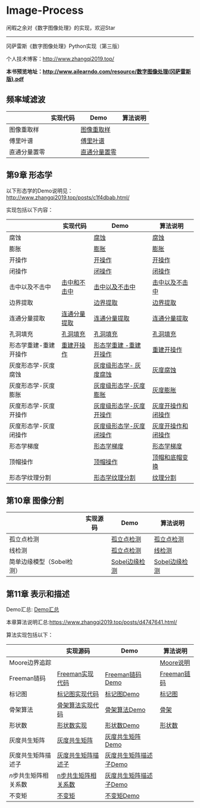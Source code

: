 # Image-Process
闲暇之余对《数字图像处理》的实现，欢迎Star

------

冈萨雷斯《数字图像处理》Python实现（第三版）

个人技术博客：http://www.zhangqi2019.top/

**本书预览地址：http://www.ailearndo.com/resource/数字图像处理(冈萨雷斯版).pdf**

## 频率域滤波

|              | 实现代码 | Demo                                                         | 算法说明 |
| ------------ | -------- | ------------------------------------------------------------ | -------- |
| 图像重取样   |          | [图像重取样](https://nbviewer.jupyter.org/github/qcymkxyc/Image-Process/blob/master/notebooks/%E9%A2%91%E7%8E%87%E5%9F%9F%E6%BB%A4%E6%B3%A2.ipynb#图像重取样) |          |
| 傅里叶谱     |          | [傅里叶谱](https://nbviewer.jupyter.org/github/qcymkxyc/Image-Process/blob/master/notebooks/%E9%A2%91%E7%8E%87%E5%9F%9F%E6%BB%A4%E6%B3%A2.ipynb#傅里叶谱) |          |
| 直通分量置零 |          | [直通分量置零](https://nbviewer.jupyter.org/github/qcymkxyc/Image-Process/blob/master/notebooks/%E9%A2%91%E7%8E%87%E5%9F%9F%E6%BB%A4%E6%B3%A2.ipynb#直流分量置0) |          |



## 第9章 形态学

以下形态学的Demo说明见：http://www.zhangqi2019.top/posts/c1f4dbab.html/

实现包括以下内容：

|                       | 实现代码                                   | Demo                                                         | 算法说明                                                     |
| --------------------- | ------------------------------------------ | ------------------------------------------------------------ | ------------------------------------------------------------ |
| 腐蚀                  |                                            | [腐蚀](https://nbviewer.jupyter.org/github/qcymkxyc/Image-Process/blob/master/notebooks/%E5%BD%A2%E6%80%81%E5%AD%A6.ipynb#腐蚀) | [腐蚀](https://www.zhangqi2019.top/posts/c1f4dbab.html/#腐蚀) |
| 膨胀                  |                                            | [膨胀](https://nbviewer.jupyter.org/github/qcymkxyc/Image-Process/blob/master/notebooks/%E5%BD%A2%E6%80%81%E5%AD%A6.ipynb#膨胀) | [膨胀](https://www.zhangqi2019.top/posts/c1f4dbab.html/#膨胀) |
| 开操作                |                                            | [开操作](https://nbviewer.jupyter.org/github/qcymkxyc/Image-Process/blob/master/notebooks/%E5%BD%A2%E6%80%81%E5%AD%A6.ipynb#开操作和闭操作) | [开操作](https://www.zhangqi2019.top/posts/c1f4dbab.html/#开操作和闭操作) |
| 闭操作                |                                            | [闭操作](https://nbviewer.jupyter.org/github/qcymkxyc/Image-Process/blob/master/notebooks/%E5%BD%A2%E6%80%81%E5%AD%A6.ipynb#开操作和闭操作) | [闭操作](https://www.zhangqi2019.top/posts/c1f4dbab.html/#开操作和闭操作) |
| 击中以及不击中        | [击中和不击中](src/chapter9/morphology.py) | [击中以及不击中](https://nbviewer.jupyter.org/github/qcymkxyc/Image-Process/blob/master/notebooks/%E5%BD%A2%E6%80%81%E5%AD%A6.ipynb#击中和不击中) | [击中以及不击中](https://www.zhangqi2019.top/posts/c1f4dbab.html/#击中以及不击中) |
| 边界提取              |                                            | [边界提取](https://nbviewer.jupyter.org/github/qcymkxyc/Image-Process/blob/master/notebooks/%E5%BD%A2%E6%80%81%E5%AD%A6.ipynb#边界提取) | [边界提取](https://www.zhangqi2019.top/posts/c1f4dbab.html/#边界提取) |
| 连通分量提取          | [连通分量提取](src/chapter9/morphology.py) | [连通分量提取](https://nbviewer.jupyter.org/github/qcymkxyc/Image-Process/blob/master/notebooks/%E5%BD%A2%E6%80%81%E5%AD%A6.ipynb#连通分量提取) | [连通分量提取](https://www.zhangqi2019.top/posts/c1f4dbab.html/#连通分量提取) |
| 孔洞填充              | [孔洞填充](src/chapter9/morphology.py)     | [孔洞填充](https://nbviewer.jupyter.org/github/qcymkxyc/Image-Process/blob/master/notebooks/%E5%BD%A2%E6%80%81%E5%AD%A6.ipynb#孔洞填充) | [孔洞填充](https://www.zhangqi2019.top/posts/c1f4dbab.html/#孔洞填充) |
| 形态学重建-重建开操作 | [重建开操作](src/chapter9/morphology.py)   | [形态学重建 -重建开操作](https://nbviewer.jupyter.org/github/qcymkxyc/Image-Process/blob/master/notebooks/%E5%BD%A2%E6%80%81%E5%AD%A6.ipynb#重建开操作) | [重建开操作](https://www.zhangqi2019.top/posts/c1f4dbab.html/#重建开操作) |
| 灰度形态学-灰度腐蚀   |                                            | [灰度级形态学- 灰度腐蚀](https://nbviewer.jupyter.org/github/qcymkxyc/Image-Process/blob/master/notebooks/%E5%BD%A2%E6%80%81%E5%AD%A6.ipynb#灰度腐蚀) | [灰度腐蚀](https://www.zhangqi2019.top/posts/c1f4dbab.html/#灰度腐蚀) |
| 灰度形态学-灰度膨胀   |                                            | [灰度级形态学-灰度膨胀](https://nbviewer.jupyter.org/github/qcymkxyc/Image-Process/blob/master/notebooks/%E5%BD%A2%E6%80%81%E5%AD%A6.ipynb#灰度膨胀) | [灰度膨胀](https://www.zhangqi2019.top/posts/c1f4dbab.html/#灰度膨胀) |
| 灰度形态学-灰度开操作 |                                            | [灰度级形态学-灰度开操作](https://nbviewer.jupyter.org/github/qcymkxyc/Image-Process/blob/master/notebooks/%E5%BD%A2%E6%80%81%E5%AD%A6.ipynb#灰度开操作) | [灰度开操作和闭操作](https://www.zhangqi2019.top/posts/c1f4dbab.html/#灰度开操作和闭操作) |
| 灰度形态学-灰度闭操作 |                                            | [灰度级形态学-灰度闭操作](https://nbviewer.jupyter.org/github/qcymkxyc/Image-Process/blob/master/notebooks/%E5%BD%A2%E6%80%81%E5%AD%A6.ipynb#灰度闭操作) | [灰度开操作和闭操作](https://www.zhangqi2019.top/posts/c1f4dbab.html/#灰度开操作和闭操作) |
| 形态学梯度            |                                            | [形态学梯度](https://nbviewer.jupyter.org/github/qcymkxyc/Image-Process/blob/master/notebooks/%E5%BD%A2%E6%80%81%E5%AD%A6.ipynb#形态学梯度) | [形态学梯度](https://www.zhangqi2019.top/posts/c1f4dbab.html/#形态学梯度) |
| 顶帽操作              |                                            | [顶帽操作](https://nbviewer.jupyter.org/github/qcymkxyc/Image-Process/blob/master/notebooks/%E5%BD%A2%E6%80%81%E5%AD%A6.ipynb#顶帽操作) | [顶帽和底帽变换](https://www.zhangqi2019.top/posts/c1f4dbab.html/#顶帽和底帽变换) |
| 形态学纹理分割        |                                            | [形态学纹理分割](https://nbviewer.jupyter.org/github/qcymkxyc/Image-Process/blob/master/notebooks/%E5%BD%A2%E6%80%81%E5%AD%A6.ipynb#形态学纹理分割) | [纹理分割](https://www.zhangqi2019.top/posts/c1f4dbab.html/#纹理分割) |

##  第10章 图像分割

|                           | 实现源码 | Demo                                                         | 算法说明                                                     |
| ------------------------- | -------- | ------------------------------------------------------------ | ------------------------------------------------------------ |
| 孤立点检测                |          | [孤立点检测](https://nbviewer.jupyter.org/github/qcymkxyc/Image-Process/blob/master/notebooks/%E5%9B%BE%E5%83%8F%E5%88%86%E5%89%B2.ipynb) | [孤立点检测](https://www.zhangqi2019.top/posts/d2113c07.html/#孤立点检测) |
| 线检测                    |          | [孤立点检测](https://nbviewer.jupyter.org/github/qcymkxyc/Image-Process/blob/master/notebooks/%E5%9B%BE%E5%83%8F%E5%88%86%E5%89%B2.ipynb) | [线检测](https://www.zhangqi2019.top/posts/d2113c07.html/#线检测) |
| 简单边缘模型（Sobel检测） |          | [Sobel边缘检测](https://nbviewer.jupyter.org/github/qcymkxyc/Image-Process/blob/master/notebooks/%E5%9B%BE%E5%83%8F%E5%88%86%E5%89%B2.ipynb#基本检测模型(Sobel)) | [Sobel边缘检测](https://www.zhangqi2019.top/posts/d2113c07.html/#基本的检测模型) |



## 第11章 表示和描述

Demo汇总: [Demo汇总](https://nbviewer.jupyter.org/github/qcymkxyc/Image-Process/blob/master/notebooks/图像表示与描述.ipynb)

本章算法说明汇总:https://www.zhangqi2019.top/posts/d4747641.html/

算法实现包括以下：

|                       | 实现源码                                         | Demo                                                         | 算法说明                                                     |
| --------------------- | ------------------------------------------------ | ------------------------------------------------------------ | ------------------------------------------------------------ |
| Moore边界追踪         |                                                  |                                                              | [Moore说明](https://www.zhangqi2019.top/posts/d4747641.html/#%E8%BE%B9%E7%95%8C%E8%BF%BD%E8%B8%AA%EF%BC%88Moore%E8%BE%B9%E7%95%8C%E8%BF%BD%E8%B8%AA%EF%BC%89) |
| Freeman链码           | [Freeman实现代码](src/chapter11/freeman_code.py) | [Freeman链码Demo](https://nbviewer.jupyter.org/github/qcymkxyc/Image-Process/blob/master/notebooks/%E5%9B%BE%E5%83%8F%E8%A1%A8%E7%A4%BA%E4%B8%8E%E6%8F%8F%E8%BF%B0.ipynb#Freeman链码) | [Freeman链码](https://www.zhangqi2019.top/posts/d4747641.html/#%E9%93%BE%E7%A0%81) |
| 标记图                | [标记图实现代码](src/chapter11/mark_sheet.py)    | [标记图Demo](https://nbviewer.jupyter.org/github/qcymkxyc/Image-Process/blob/master/notebooks/%E5%9B%BE%E5%83%8F%E8%A1%A8%E7%A4%BA%E4%B8%8E%E6%8F%8F%E8%BF%B0.ipynb#标记图) | [标记图](https://www.zhangqi2019.top/posts/d4747641.html/#%E9%93%BE%E7%A0%81) |
| 骨架算法              | [骨架算法实现代码](src/chapter11/mat.py)         | [骨架算法Demo](https://nbviewer.jupyter.org/github/qcymkxyc/Image-Process/blob/master/notebooks/%E5%9B%BE%E5%83%8F%E8%A1%A8%E7%A4%BA%E4%B8%8E%E6%8F%8F%E8%BF%B0.ipynb#骨架) | [骨架](https://www.zhangqi2019.top/posts/d4747641.html/#%E9%AA%A8%E6%9E%B6) |
| 形状数                | [形状数实现](src/chapter11/shape_number.py)      | [形状数Demo](https://nbviewer.jupyter.org/github/qcymkxyc/Image-Process/blob/master/notebooks/%E5%9B%BE%E5%83%8F%E8%A1%A8%E7%A4%BA%E4%B8%8E%E6%8F%8F%E8%BF%B0.ipynb#形状数) | [形状数](https://www.zhangqi2019.top/posts/d4747641.html/#%E5%BD%A2%E7%8A%B6%E6%95%B0) |
| 灰度共生矩阵          | [灰度共生矩阵](src/chapter11/texture.py)         | [灰度共生矩阵Demo](https://nbviewer.jupyter.org/github/qcymkxyc/Image-Process/blob/master/notebooks/%E5%9B%BE%E5%83%8F%E8%A1%A8%E7%A4%BA%E4%B8%8E%E6%8F%8F%E8%BF%B0.ipynb#灰度共生矩阵) |                                                              |
| 灰度共生矩阵描述子    | [灰度共生矩阵描述子](src/chapter11/texture.py)   | [灰度共生矩阵描述子Demo](https://nbviewer.jupyter.org/github/qcymkxyc/Image-Process/blob/master/notebooks/%E5%9B%BE%E5%83%8F%E8%A1%A8%E7%A4%BA%E4%B8%8E%E6%8F%8F%E8%BF%B0.ipynb#灰度共生矩阵描述子) |                                                              |
| $n$步共生矩阵相关系数 | [n步共生矩阵相关系数](src/chapter11/texture.py)  | [灰度共生矩阵描述子Demo](https://nbviewer.jupyter.org/github/qcymkxyc/Image-Process/blob/master/notebooks/%E5%9B%BE%E5%83%8F%E8%A1%A8%E7%A4%BA%E4%B8%8E%E6%8F%8F%E8%BF%B0.ipynb#n跳共生矩阵组成的序列图像) |                                                              |
| 不变矩                | [不变矩](src/chapter11/moment_invariants.py)     | [不变矩Demo](https://nbviewer.jupyter.org/github/qcymkxyc/Image-Process/blob/master/notebooks/%E5%9B%BE%E5%83%8F%E8%A1%A8%E7%A4%BA%E4%B8%8E%E6%8F%8F%E8%BF%B0.ipynb#不变矩) |                                                              |

